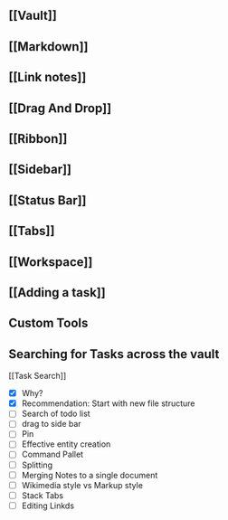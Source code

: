 ## [[Vault]]

## [[Markdown]]
## [[Link notes]]

## [[Drag And Drop]]

## [[Ribbon]]

## [[Sidebar]]

## [[Status Bar]]

## [[Tabs]]

## [[Workspace]]

## [[Adding a task]]

## 

## Custom Tools
## Searching for Tasks across the vault
[[Task Search]]
- [x] Why?
- [x] Recommendation: Start with new file structure
- [ ] Search of todo list
- [ ] drag to side bar
- [ ] Pin
- [ ] Effective entity creation
- [ ] Command Pallet
- [ ] Splitting 
- [ ] Merging Notes to a single document
- [ ] Wikimedia style vs Markup style
- [ ] Stack Tabs
- [ ] Editing Linkds